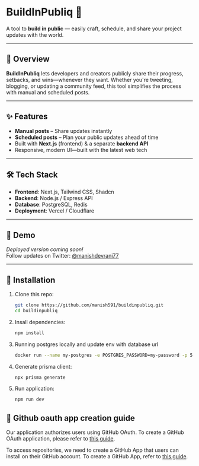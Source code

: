 # BuildInPubliq 🚀

A tool to **build in public** — easily craft, schedule, and share your project updates with the world.

---

## 🧭 Overview

**BuildInPubliq** lets developers and creators publicly share their progress, setbacks, and wins—whenever they want. Whether you're tweeting, blogging, or updating a community feed, this tool simplifies the process with manual and scheduled posts.

---

## ✨ Features

- **Manual posts** – Share updates instantly
- **Scheduled posts** – Plan your public updates ahead of time
- Built with **Next.js** (frontend) & a separate **backend API**
- Responsive, modern UI—built with the latest web tech

---

## 🛠️ Tech Stack

- **Frontend**: Next.js, Tailwind CSS, Shadcn
- **Backend**: Node.js / Express API
- **Database**: PostgreSQL, Redis
- **Deployment**: Vercel / Cloudflare

---

## 🚀 Demo

_Deployed version coming soon!_  
Follow updates on Twitter: [@manishdevrani77](https://twitter.com/manishdevrani77)

---

## 🧩 Installation

1. Clone this repo:

   ```bash
   git clone https://github.com/manish591/buildinpubliq.git
   cd buildinpubliq
   ```

2. Insall dependencies:

   ```bash
   npm install
   ```

3. Running postgres locally and update env with database url

   ```bash
   docker run --name my-postgres -e POSTGRES_PASSWORD=my-password -p 5432:5432 -d postgres
   ```

4. Generate prisma client:

   ```bash
   npx prisma generate
   ```

5. Run application:
   ```bash
   npm run dev
   ```

## 🧩 Github oauth app creation guide

Our application authorizes users using GitHub OAuth. To create a GitHub OAuth application, please refer to [this guide](https://docs.github.com/en/apps/oauth-apps/building-oauth-apps/creating-an-oauth-app).

To access repositories, we need to create a GitHub App that users can install on their GitHub account. To create a GitHub App, refer to [this guide](https://docs.github.com/en/apps/creating-github-apps).
